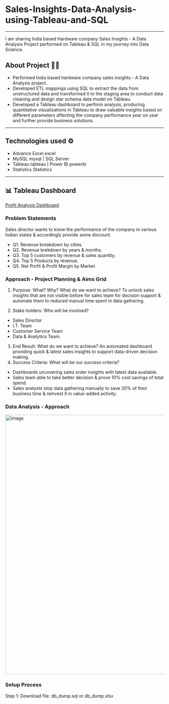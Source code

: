 # Sales-Insights-Data-Analysis-using-Tableau-and-SQL
**********************************************************************************************************************************************************************************************************************************************
I am sharing India based Hardware company Sales Insights - A Data Analysis Project performed on Tableau & SQL in my journey into Data Science.
## About Project 👨‍💻
* Performed India based hardware company sales insights - A Data Analysis project.
* Developed ETL mappings using SQL to extract the data from unstructured data and transformed it to the staging area to conduct data cleaning and design star schema data model on Tableau.
* Developed a Tableau dashboard to perform analysis, producing quantitative visualizations in Tableau to draw valuable insights based on different parameters affecting the company performance year on year and further provide business solutions.
*********************************************************************************************************************************************************************************************************************************************
## Technologies used ⚙️
* Advance Excel excel
* MySQL mysql | SQL Server
* Tableau tableau | Power BI powerbi
* Statistics Statistics
*********************************************************************************************************************************************************************************************************************************************
## 📊 Tableau Dashboard  
[Profit Analysis Dashboard](https://public.tableau.com/app/profile/sahajahanur.laskar/viz/PROJECT1-Updated-Profit_Analysis/Dashboard-ProfitAnalysis?publish=yes)

### Problem Statements
Sales director wants to know the performance of the company in various Indian states & accordingly provide some discount.
* Q1. Revenue breakdown by cities.
* Q2. Revenue brekdown by years & months.
* Q3. Top 5 customers by revenue & sales quantity.
* Q4. Top 5 Products by revenue.
* Q5. Net Profit & Profit Margin by Market
### Approach - Project Planning & Aims Grid
1. Purpose: What? Why? What do we want to achieve?
To unlock sales insights that are not visible before for sales team for decision support & automate them to reduced manual time spent in data gathering.

2. Stake holders: Who will be involved?
  * Sales Director
  * I.T. Team
  * Customer Service Team
  * Data & Analytics Team.
3. End Result: What do we want to achieve?
An automated dashboard providing quick & latest sales insights to support data-driven decision making.
4. Success Criteria: What will be our success criteria?
* Dashboards uncovering sales order insights with latest data available.
*  Sales team able to take better decision & prove 10% cost savings of total spend.
*  Sales analysts stop data gathering manually to save 20% of their business time & reinvest it in value-added activity.
### Data Analysis - Approach

<img width="1365" height="822" alt="image" src="https://github.com/user-attachments/assets/b090cfa8-8e13-44ac-8972-a6135fed08a4" />

### Setup Process
Step 1: Download file: db_dump.sql or db_dump.xlsx
  




    










  





